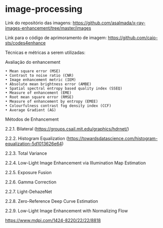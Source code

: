 # image-processing

Link do repositório das imagens: https://github.com/asalmada/x-ray-images-enhancement/tree/master/images

Link para o código de aprimoramento de imagem: https://github.com/caio-sts/codes4enhance

Técnicas e métricas a serem utilizadas:

Avaliação do enhancement

    • Mean square error (MSE) 
    • Contrast to noise ratio (CNR)
    • Image enhancement metric (IEM)
    • Absolute mean brightness error (AMBE)
    • Spatial spectral entropy based quality index (SSEQ)
    • Measure of enhancement (EME)
    • Root mean square error (RMSE) 
    • Measure of enhancement by entropy (EMEE)
    • Colourfulness contrast fog density index (CCF)
    • Average Gradient (AG)
    
    
Métodos de Enhancement

2.2.1. Bilateral (https://groups.csail.mit.edu/graphics/hdrnet/)

2.2.2. Histogram Equalization (https://towardsdatascience.com/histogram-equalization-5d1013626e64)

2.2.3. Total Variance

2.2.4. Low-Light Image Enhancement via Illumination Map Estimation

2.2.5. Exposure Fusion

2.2.6. Gamma Correction

2.2.7. Light-DehazeNet

2.2.8. Zero-Reference Deep Curve Estimation

2.2.9. Low-Light Image Enhancement with Normalizing Flow

https://www.mdpi.com/1424-8220/22/22/8818
